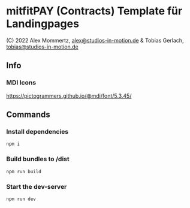 # mitfitPAY (Contracts) Template für Landingpages

(C) 2022 Alex Mommertz, alex@studios-in-motion.de & Tobias Gerlach, tobias@studios-in-motion.de

## Info

### MDI Icons

https://pictogrammers.github.io/@mdi/font/5.3.45/

## Commands

### Install dependencies

`npm i`

### Build bundles to /dist

`npm run build`

### Start the dev-server

`npm run dev`
